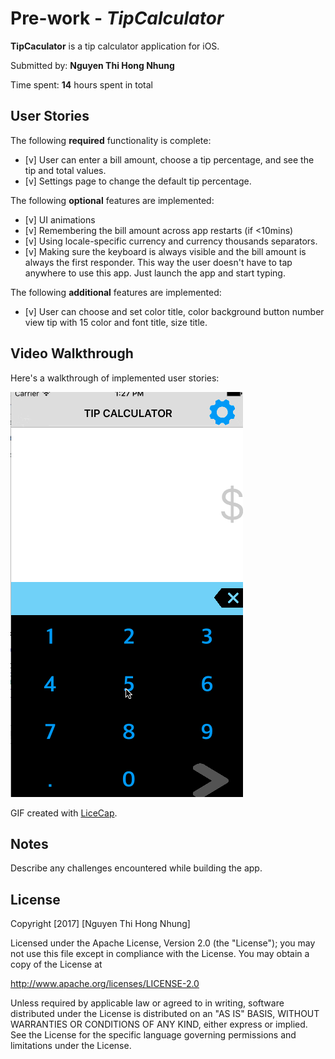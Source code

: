 # Pre-work - *TipCalculator*

**TipCaculator** is a tip calculator application for iOS.

Submitted by: **Nguyen Thi Hong Nhung**

Time spent: **14** hours spent in total

## User Stories

The following **required** functionality is complete:

* [v] User can enter a bill amount, choose a tip percentage, and see the tip and total values.
* [v] Settings page to change the default tip percentage.

The following **optional** features are implemented:
* [v] UI animations
* [v] Remembering the bill amount across app restarts (if <10mins)
* [v] Using locale-specific currency and currency thousands separators.
* [v] Making sure the keyboard is always visible and the bill amount is always the first responder. This way the user doesn't have to tap anywhere to use this app. Just launch the app and start typing.

The following **additional** features are implemented:

* [v]  User can choose and set color title, color background button number view tip with 15 color and font title, size title.

## Video Walkthrough 

Here's a walkthrough of implemented user stories:

<img src='https://github.com/nthnhung237/CoderSchool_preWork/blob/master/Video.gif' title='Video Walkthrough' width='' alt='Video Walkthrough' />

GIF created with [LiceCap](http://www.cockos.com/licecap/).

## Notes

Describe any challenges encountered while building the app.

## License

Copyright [2017] [Nguyen Thi Hong Nhung]

Licensed under the Apache License, Version 2.0 (the "License");
you may not use this file except in compliance with the License.
You may obtain a copy of the License at

http://www.apache.org/licenses/LICENSE-2.0

Unless required by applicable law or agreed to in writing, software
distributed under the License is distributed on an "AS IS" BASIS,
WITHOUT WARRANTIES OR CONDITIONS OF ANY KIND, either express or implied.
See the License for the specific language governing permissions and
limitations under the License.
